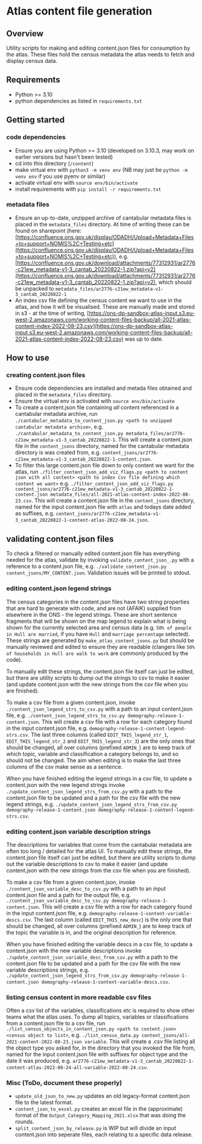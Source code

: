 # Atlas content file generation

## Overview

Utility scripts for making and editing content.json files for consumption by the atlas. These files hold the census metadata the atlas needs to fetch and display census data.

## Requirements

- Python >= 3.10
- python dependencies as listed in `requirements.txt`

## Getting started

### code dependencies

- Ensure you are using Python >= 3.10 (developed on 3.10.3, may work on earlier versions but hasn't been tested)
- cd into this directory (`/content`)
- make virtual env with `python3 -m venv env` (NB may just be `python -m venv env` if you use pyenv or similar)
- activate virtual env with `source env/bin/activate`
- install requirements with `pip install -r requirements.txt`

### metadata files

- Ensure an up-to-date, unzipped archive of cantabular metadata files is placed in the `metadata_files` directory. At time of writing these can be found on sharepoint (here: [https://confluence.ons.gov.uk/display/ODADH/Upload+Metadata+Files+to+support+NOMIS%2C+Testing+etc](https://confluence.ons.gov.uk/display/ODADH/Upload+Metadata+Files+to+support+NOMIS%2C+Testing+etc)), e.g.
  [https://confluence.ons.gov.uk/download/attachments/77312931/ar2776-c21ew_metadata-v1-3_cantab_20220822-1.zip?api=v2](https://confluence.ons.gov.uk/download/attachments/77312931/ar2776-c21ew_metadata-v1-3_cantab_20220822-1.zip?api=v2), which should be unpacked to `metadata_files/ar2776-c21ew_metadata-v1-3_cantab_20220822-1`
- An index csv file defining the census content we want to use in the atlas, and how it will be visualised. These are manually made and stored in s3 - at the time of writing, [https://ons-dp-sandbox-atlas-input.s3.eu-west-2.amazonaws.com/working-content-files-backup/all-2021-atlas-content-index-2022-08-23.csv](https://ons-dp-sandbox-atlas-input.s3.eu-west-2.amazonaws.com/working-content-files-backup/all-2021-atlas-content-index-2022-08-23.csv) was up to date.

## How to use

### creating content.json files

- Ensure code dependencies are installed and metada files obtained and placed in the `metadata_files` directory.
- Ensure the virtual env is activated with `source env/bin/activate`
- To create a content.json file containing *all* content referenced in a cantabular metadata archive, run `./cantabular_metadata_to_content_json.py <path to unzipped cantabular metadata archive>`, e.g. `./cantabular_metadata_to_content_json.py metadata_files/ar2776-c21ew_metadata-v1-3_cantab_20220822-1`. This will create a content.json file in the `content_jsons` directory, named for the cantabular metadata directory is was created from, e.g. `content_jsons/ar2776-c21ew_metadata-v1-3_cantab_20220822-1-content.json`.
- To filter this large content.json file down to only content we want for the atlas, run `./filter_content_json_add_viz_flags.py <path to content json with all content> <path to index csv file defining which content we want>` e.g. `./filter_content_json_add_viz_flags.py content_jsons/ar2776-c21ew_metadata-v1-3_cantab_20220822-1-content.json metadata_files/all-2021-atlas-content-index-2022-08-23.csv`. This will create a content.json file in the `content_jsons` directory, named for the input content.json file with `atlas` and todays date added as suffixes, e.g. `content_jsons/ar2776-c21ew_metadata-v1-3_cantab_20220822-1-content-atlas-2022-08-24.json`. 

## validating content.json files

To check a filtered or manually edited content.json file has everything needed for the atlas, validate by invoking `validate_content_json_.py` with a reference to a content.json file, e.g. `./validate_content_json.py content_jsons/MY_CONTENT.json`. Validation issues will be printed to stdout.

### editing content.json legend strings

The census categories in the content.json files have two string properties that are hard to generate with code, and are not (AFAIK) supplied from elsewhere in the ONS - the legend strings. These are short sentence fragments that will be shown on the map legend to explain what is being shown for the currently selected area and census data (e.g. `50% of people in Hull are married`, if you have `Hull` and `marriage percentage` selected). These strings are generated
by `make_atlas_content_jsons.py` but should be manually reviewed and edited to ensure they are readable (clangers like `50% of households in Hull are walk to work` are commonly produced by the code).

To manually edit these strings, the content.json file itself can just be edited, but there are utility scripts to dump out the strings to csv to make it easier (and update content.json with the new strings from the csv file when you are finished).

To make a csv file from a given content.json, invoke `./content_json_legend_strs_to_csv.py` with a path to an input content.json file, e.g. `./content_json_legend_strs_to_csv.py demography-release-1-content.json`. This will create a csv file with a row for each category found in the input content.json file, e.g. `demography-release-1-content-legend-strs.csv`. The last three columns (called `EDIT_THIS_legend_str_1`, `EDIT_THIS_legend_str_2` and `EDIT_THIS_legend_str_3`) are the only ones that should be changed, all over columns (prefixed `ADMIN_`) are to keep track of which topic, variable and classification a category belongs to, and so should not be changed. The aim when editing is to make the last three columns of the csv make sense as a sentence.

When you have finished editing the legend strings in a csv file, to update a content.json with the new legend strings invoke `./update_content_json_legend_strs_from_csv.py` with a path to the content.json file to be updated and a path for the csv file with the new legend strings, e.g. `./update_content_json_legend_strs_from_csv.py demography-release-1-content.json demography-release-1-content-legend-strs.csv`.

### editing content.json variable description strings

The descriptions for variables that come from the cantabular metadata are often too long / detailed for the atlas UI. To manually edit these strings, the content.json file itself can just be edited, but there are utility scripts to dump out the variable descriptions to csv to make it easier (and update content.json with the new strings from the csv file when you are finished).

To make a csv file from a given content.json, invoke `./content_json_variable_desc_to_csv.py` with a path to an input content.json file and a path for the output file, e.g. `./content_json_variable_desc_to_csv.py demography-release-1-content.json`. This will create a csv file with a row for each category found in the input content.json file, e.g. `demography-release-1-content-variable-descs.csv`. The last column (called `EDIT_THIS_new_desc`) is the only one that should be changed, all over columns (prefixed `ADMIN_`) are to keep track of the topic the variable is in, and the original description for reference.

When you have finished editing the variable descs in a csv file, to update a content.json with the new variable descriptions invoke `./update_content_json_variable_desc_from_csv.py` with a path to the content.json file to be updated and a path for the csv file with the new variable descriptions strings, e.g. `./update_content_json_legend_strs_from_csv.py demography-release-1-content.json demography-release-1-content-variable-descs.csv`.

### listing census content in more readable csv files

Often a csv list of the variables, classifications etc is required to show other teams what the atlas uses. To dump all topics, variables or classifications from a content.json file to a csv file, run `./list_census_objects_in_content_json.py <path to content.json> <census object to list>`, e.g. `./list_census_data.py content_jsons/all-2021-content-2022-08-23.json variable`. This will create a .csv file listing all the object type you asked for, in the directory that you invoked the file from, named for the input content.json file with suffixes for object type and the date it was produced, e.g. `ar2776-c21ew_metadata-v1-3_cantab_20220822-1-content-atlas-2022-08-24-all-variable-2022-08-24.csv`.

### Misc (ToDo, document these properly)

- `update_old_json_to_new.py` updates an old legacy-format content.json file to the latest format.
- `content_json_to_excel.py` creates an excel file in the (approximate) format of the `Output_Category_Mapping_2021.xlsx` that was doing the rounds.
- `split_content_json_by_release.py` is WIP but will divide an input content.json into seperate files, each relating to a specific data release.
